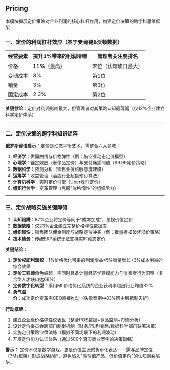 ## Pricing

本模块揭示定价策略对企业利润的核心杠杆作用，构建定价决策的跨学科思维框架：

### 一、定价的利润杠杆效应（基于麦肯锡&沃顿数据）  
| **经营要素** | **提升1%带来的利润增幅** | **管理者关注度排名** |  
|--------------|--------------------------|---------------------|  
| 价格          | **11%**（最高）           | 末位（认知缺口最大） |  
| 变动成本       | 8%                       | 第1位               |  
| 销量          | 3%                       | 第3位               |  
| 固定成本       | 2.3%                     | 第2位               |  

**关键悖论**：定价对利润影响最大，但管理者对其策略认知最薄弱（仅12%企业建立科学定价体系）

---

### 二、定价决策的跨学科知识矩阵  
**俄罗斯谚语启示**：定价是动态平衡艺术，需整合六大领域：  
1. **经济学**：供需曲线与价格弹性（例：航空业动态定价模型）  
2. **心理学**：锚定效应（奢侈品定价）与支付痛感阈值（$9.99定价策略）  
3. **数据科学**：预测分析（零售业价格敏感度建模）  
4. **运筹学**：收益管理（酒店行业超额预订算法）  
5. **计算机科学**：实时定价引擎（Uber峰时定价）  
6. **组织行为学**：变革管理（克服"价格惰性"的组织阻力）  

---

### 三、定价战略实施关键障碍  
1. **认知陷阱**：87%企业将定价等同于"成本加成"，忽视价值定价  
2. **数据缺陷**：仅23%企业建立完整价格弹性数据库  
3. **组织惯性**：销售团队佣金制度与战略定价冲突（例：批量折扣破坏溢价策略）  
4. **技术债务**：传统ERP系统无法支持实时动态定价  

**关键结论：**  
1. **定价权即利润权**：1%价格优化带来的利润增益=5%销量增长+3%成本削减的综合效果  
2. **定价工程师**角色崛起：需同时具备计量经济学建模能力与消费者行为洞察（复合型人才缺口达68%）  
3. **定价数字化转型**：采用ML价格优化系统的企业获利率超出行业均值32%  
4. **勇气溢价**：成功定价变革需CEO直接推动（失败案例中83%因中层抵制夭折）  

**行动框架：**  
1. 建立企业级价格弹性仪表盘（整合POS数据+竞品监测+舆情分析）  
2. 设计定价委员会跨部门制衡机制（财务/市场/销售/数据科学部门联署决策）  
3. 实施定价策略沙盘演练（模拟不同场景下的利润波动）  
4. 开发定价能力认证体系（通过500个真实商业案例的决策训练）  

**警示：** 定价不仅是数字游戏，更是价值主张的货币化表达——需与品牌定位（7Ms框架）形成战略协同，避免陷入"高价值产品，低价值定价"的认知割裂陷阱。